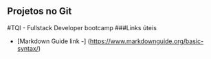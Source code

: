 ## Projetos no Git
#TQI - Fullstack Developer bootcamp
###Links úteis
- [Markdown Guide link -] (https://www.markdownguide.org/basic-syntax/) 